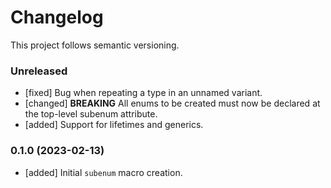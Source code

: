 # Changelog

This project follows semantic versioning.

### Unreleased
- [fixed] Bug when repeating a type in an unnamed variant.
- [changed] **BREAKING** All enums to be created must now be declared at the
  top-level subenum attribute.
- [added] Support for lifetimes and generics.

### 0.1.0 (2023-02-13)
- [added] Initial `subenum` macro creation.